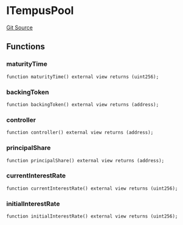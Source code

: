 # ITempusPool
[Git Source](https://github.com/Swivel-Finance/illuminate/blob/ddf95dfbaf2df4d82b6652aff5c2effb5fee45f4/src/interfaces/ITempusPool.sol)


## Functions
### maturityTime


```solidity
function maturityTime() external view returns (uint256);
```

### backingToken


```solidity
function backingToken() external view returns (address);
```

### controller


```solidity
function controller() external view returns (address);
```

### principalShare


```solidity
function principalShare() external view returns (address);
```

### currentInterestRate


```solidity
function currentInterestRate() external view returns (uint256);
```

### initialInterestRate


```solidity
function initialInterestRate() external view returns (uint256);
```

